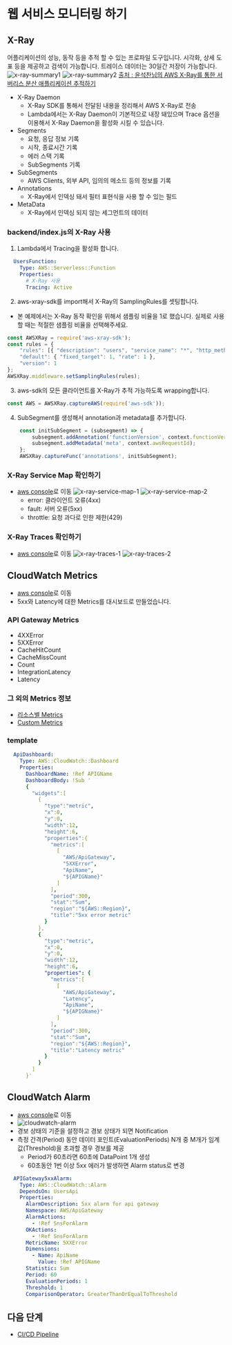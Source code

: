 # 웹 서비스 모니터링 하기

## X-Ray

어플리케이션의 성능, 동작 등을 추적 할 수 있는 프로파일 도구입니다.
시각화, 상세 도표 등을 제공하고 검색이 가능합니다.
트레이스 데이터는 30일간 저장이 가능합니다.
![x-ray-summary1](/web/monitoring/images/x-ray-summary1.png)
![x-ray-summary2](/web/monitoring/images/x-ray-summary2.png)
[출처 : 윤석찬님의 AWS X-Ray를 통한 서버리스 분산 애플리케이션 추적하기](https://www.youtube.com/watch?v=BEg__eV1mT8)

- X-Ray Daemon
  - X-Ray SDK를 통해서 전달된 내용을 정리해서 AWS X-Ray로 전송
  - Lambda에서는 X-Ray Daemon이 기본적으로 내장 돼있으며 Trace 옵션을 이용해서 X-Ray Daemon을 활성화 시킬 수 있습니다.
- Segments
  - 요청, 응답 정보 기록
  - 시작, 종료시간 기록
  - 에러 스택 기록
  - SubSegments 기록
- SubSegments
  - AWS Clients, 외부 API, 임의의 메소드 등의 정보를 기록
- Annotations
  - X-Ray에서 인덱싱 돼서 필터 표현식을 사용 할 수 있는 필드
- MetaData
  - X-Ray에서 인덱싱 되지 않는 세그먼트의 데이터


### backend/index.js의 X-Ray 사용

1. Lambda에서 Tracing을 활성화 합니다.
```yaml
  UsersFunction:                        
    Type: AWS::Serverless::Function
    Properties:
      # X-Ray 사용
      Tracing: Active
``` 

2. aws-xray-sdk를 import해서 X-Ray의 SamplingRules를 셋팅합니다.
  - 본 예제에서는 X-Ray 동작 확인을 위해서 샘플링 비율을 1로 했습니다. 실제로 사용할 때는 적절한 샘플링 비율을 선택해주세요.

```javascript
const AWSXRay = require('aws-xray-sdk');
const rules = {
    "rules": [{ "description": "users", "service_name": "*", "http_method": "*", "url_path": "/users/*", "fixed_target": 0, "rate": 1 }],
    "default": { "fixed_target": 1, "rate": 1 },
    "version": 1
};
AWSXRay.middleware.setSamplingRules(rules);
```

3. aws-sdk의 모든 클라이언트를 X-Ray가 추적 가능하도록 wrapping합니다.

```javascript
const AWS = AWSXRay.captureAWS(require('aws-sdk'));
```    

4. SubSegment를 생성해서 annotation과 metadata를 추가합니다.

```javascript
    const initSubSegment = (subsegment) => {
        subsegment.addAnnotation('functionVersion', context.functionVersion);
        subsegment.addMetadata('meta', context.awsRequestId);
    };
    AWSXRay.captureFunc('annotations', initSubSegment);
```

### X-Ray Service Map 확인하기

- [aws console](https://ap-southeast-1.console.aws.amazon.com/xray/home?region=ap-southeast-1#/service-map?timeRange=PT6H)로 이동
  ![x-ray-service-map-1](/web/monitoring/images/x-ray-service-map-1.png)
  ![x-ray-service-map-2](/web/monitoring/images/x-ray-service-map-2.png)
  - error: 클라이언트 오류(4xx)
  - fault: 서버 오류(5xx)
  - throttle: 요청 과다로 인한 제한(429)

### X-Ray Traces 확인하기
  - [aws console](https://ap-southeast-1.console.aws.amazon.com/xray/home?region=ap-southeast-1#/traces?timeRange=PT6H)로 이동
  ![x-ray-traces-1](/web/monitoring/images/x-ray-traces-1.png)
  ![x-ray-traces-2](/web/monitoring/images/x-ray-traces-2.png)  

## CloudWatch Metrics
  - [aws console](https://ap-southeast-1.console.aws.amazon.com/cloudwatch/home?region=ap-southeast-1#dashboards:name=HandsOnAPIG)로 이동
  - 5xx와 Latency에 대한 Metrics를 대시보드로 만들었습니다.

### API Gateway Metrics
  - 4XXError
  - 5XXError
  - CacheHitCount
  - CacheMissCount
  - Count
  - IntegrationLatency
  - Latency

### 그 외의 Metrics 정보
  - [리소스별 Metrics](https://docs.aws.amazon.com/ko_kr/AmazonCloudWatch/latest/monitoring/CW_Support_For_AWS.html)
  - [Custom Metrics](https://aws.amazon.com/ko/blogs/korea/amazon-cloudwatch-custom-metrics/)

### template
```yaml
  ApiDashboard:
    Type: AWS::CloudWatch::Dashboard
    Properties:
      DashboardName: !Ref APIGName
      DashboardBody: !Sub '
      {
        "widgets":[
          {
            "type":"metric",
            "x":0,
            "y":0,
            "width":12,
            "height":6,
            "properties":{
              "metrics":[
                [
                  "AWS/ApiGateway",
                  "5XXError",
                  "ApiName",
                  "${APIGName}"
                ]
              ],
              "period":300,
              "stat":"Sum",
              "region":"${AWS::Region}",
              "title":"5xx error metric"
            }
          },
          {
            "type":"metric",
            "x":0,
            "y":0,
            "width":12,
            "height":6,
            "properties": {
              "metrics":[
                [
                  "AWS/ApiGateway",
                  "Latency",
                  "ApiName",
                  "${APIGName}"
                ]
              ],
              "period":300,
              "stat":"Sum",
              "region":"${AWS::Region}",
              "title":"Latency metric"
            }
          }
        ]
      }'
```

## CloudWatch Alarm
  - [aws console](https://ap-southeast-1.console.aws.amazon.com/cloudwatch/home?region=ap-southeast-1#alarm:alarmFilter=ANY)로 이동
  - ![cloudwatch-alarm](/web/monitoring/images/cloudwatch-alarm.png)  
  - 경보 상태의 기준을 설정하고 경보 상태가 되면 Notification
  - 측정 간격(Period) 동안 데이터 포인트(EvaluationPeriods) N개 중 M개가 임계값(Threshold)을 초과할 경우 경보를 제공
    - Period가 60초라면 60초에 DataPoint 1개 생성
    - 60초동안 1번 이상 5xx 에러가 발생하면 Alarm status로 변경
```yaml
  APIGateway5xxAlarm:
    Type: AWS::CloudWatch::Alarm
    DependsOn: UsersApi
    Properties:
      AlarmDescription: 5xx alarm for api gateway
      Namespace: AWS/ApiGateway
      AlarmActions:
        - !Ref SnsForAlarm
      OKActions:
        - !Ref SnsForAlarm
      MetricName: 5XXError
      Dimensions:
        - Name: ApiName
          Value: !Ref APIGName
      Statistic: Sum
      Period: 60
      EvaluationPeriods: 1
      Threshold: 1
      ComparisonOperator: GreaterThanOrEqualToThreshold
```  

## 다음 단계
- [CI/CD Pipeline](../pipeline)